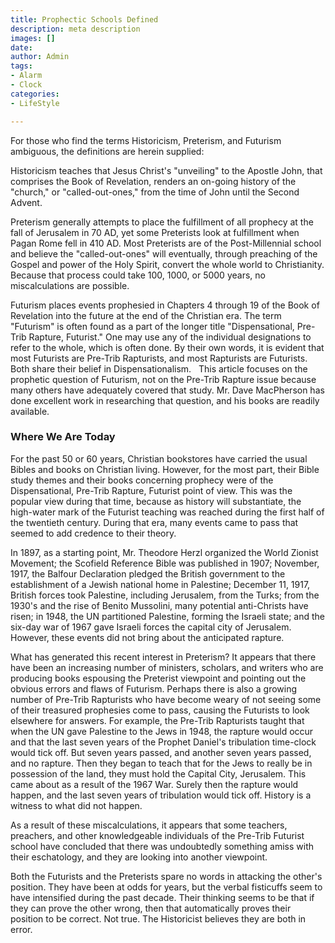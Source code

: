 ```yaml
---
title: Prophectic Schools Defined
description: meta description
images: []
date: 
author: Admin
tags:
- Alarm
- Clock
categories:
- LifeStyle

---
```

For those who find the terms Historicism, Preterism, and Futurism ambiguous, the definitions are herein supplied:

Historicism teaches that Jesus Christ's "unveiling" to the Apostle John, that comprises the Book of Revelation, renders an on-going history of the "church," or "called-out-ones," from the time of John until the Second Advent.

Preterism generally attempts to place the fulfillment of all prophecy at the fall of Jerusalem in 70 AD, yet some Preterists look at fulfillment when Pagan Rome fell in 410 AD. Most Preterists are of the Post-Millennial school and believe the "called-out-ones" will eventually, through preaching of the Gospel and power of the Holy Spirit, convert the whole world to Christianity. Because that process could take 100, 1000, or 5000 years, no miscalculations are possible.

Futurism places events prophesied in Chapters 4 through 19 of the Book of Revelation into the future at the end of the Christian era. The term "Futurism" is often found as a part of the longer title "Dispensational, Pre-Trib Rapture, Futurist." One may use any of the individual designations to refer to the whole, which is often done. By their own words, it is evident that most Futurists are Pre-Trib Rapturists, and most Rapturists are Futurists. Both share their belief in Dispensationalism.
 
This article focuses on the prophetic question of Futurism, not on the Pre-Trib Rapture issue because many others have adequately covered that study. Mr. Dave MacPherson has done excellent work in researching that question, and his books are readily available.

### Where We Are Today

For the past 50 or 60 years, Christian bookstores have carried the usual Bibles and books on Christian living. However, for the most part, their Bible study themes and their books concerning prophecy were of the Dispensational, Pre-Trib Rapture, Futurist point of view. This was the popular view during that time, because as history will substantiate, the high-water mark of the Futurist teaching was reached during the first half of the twentieth century. During that era, many events came to pass that seemed to add credence to their theory.

In 1897, as a starting point, Mr. Theodore Herzl organized the World Zionist Movement; the Scofield Reference Bible was published in 1907; November, 1917, the Balfour Declaration pledged the British government to the establishment of a Jewish national home in Palestine; December 11, 1917, British forces took Palestine, including Jerusalem, from the Turks; from the 1930's and the rise of Benito Mussolini, many potential anti-Christs have risen; in 1948, the UN partitioned Palestine, forming the Israeli state; and the six-day war of 1967 gave Israeli forces the capital city of Jerusalem. However, these events did not bring about the anticipated rapture.

What has generated this recent interest in Preterism? It appears that there have been an increasing number of ministers, scholars, and writers who are producing books espousing the Preterist viewpoint and pointing out the obvious errors and flaws of Futurism. Perhaps there is also a growing number of Pre-Trib Rapturists who have become weary of not seeing some of their treasured prophesies come to pass, causing the Futurists to look elsewhere for answers. For example, the Pre-Trib Rapturists taught that when the UN gave Palestine to the Jews in 1948, the rapture would occur and that the last seven years of the Prophet Daniel's tribulation time-clock would tick off. But seven years passed, and another seven years passed, and no rapture. Then they began to teach that for the Jews to really be in possession of the land, they must hold the Capital City, Jerusalem. This came about as a result of the 1967 War. Surely then the rapture would happen, and the last seven years of tribulation would tick off. History is a witness to what did not happen.

As a result of these miscalculations, it appears that some teachers, preachers, and other knowledgeable individuals of the Pre-Trib Futurist school have concluded that there was undoubtedly something amiss with their eschatology, and they are looking into another viewpoint.

Both the Futurists and the Preterists spare no words in attacking the other's position. They have been at odds for years, but the verbal fisticuffs seem to have intensified during the past decade. Their thinking seems to be that if they can prove the other wrong, then that automatically proves their position to be correct. Not true. The Historicist believes they are both in error.